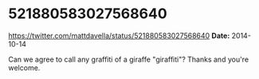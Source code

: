 # 521880583027568640
https://twitter.com/mattdavella/status/521880583027568640
**Date:** 2014-10-14

Can we agree to call any graffiti of a giraffe "giraffiti"? Thanks and you're welcome.
